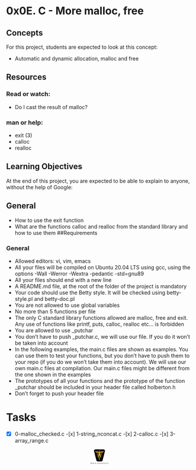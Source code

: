 # 0x0E. C - More malloc, free

## Concepts

For this project, students are expected to look at this concept:

- Automatic and dynamic allocation, malloc and free

## Resources

### Read or watch:

- Do I cast the result of malloc?

### man or help:

- exit (3)
- calloc
- realloc

## Learning Objectives

At the end of this project, you are expected to be able to explain to anyone, without the help of Google:

## General

- How to use the exit function
- What are the functions calloc and realloc from the standard library and how to use them
  ##Requirements

### General

- Allowed editors: vi, vim, emacs
- All your files will be compiled on Ubuntu 20.04 LTS using gcc, using the options -Wall -Werror -Wextra -pedantic -std=gnu89
- All your files should end with a new line
- A README.md file, at the root of the folder of the project is mandatory
- Your code should use the Betty style. It will be checked using betty-style.pl and betty-doc.pl
- You are not allowed to use global variables
- No more than 5 functions per file
- The only C standard library functions allowed are malloc, free and exit. Any use of functions like printf, puts, calloc, realloc etc… is forbidden
- You are allowed to use \_putchar
- You don’t have to push \_putchar.c, we will use our file. If you do it won’t be taken into account
- In the following examples, the main.c files are shown as examples. You can use them to test your functions, but you don’t have to push them to your repo (if you do we won’t take them into account). We will use our own main.c files at compilation. Our main.c files might be different from the one shown in the examples
- The prototypes of all your functions and the prototype of the function \_putchar should be included in your header file called holberton.h
- Don’t forget to push your header file

# Tasks

-[x] 0-malloc_checked.c -[x] 1-string_nconcat.c -[x] 2-calloc.c -[x] 3-array_range.c

<p align="center">
<img src="/images/roeHR-01.png" width=10% height=10%>
</p>
